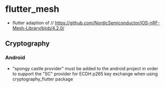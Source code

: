 # flutter_mesh

- flutter adaption of // https://github.com/NordicSemiconductor/IOS-nRF-Mesh-Library/blob/4.2.0/


## Cryptography

### Android

- "spongy castle provider" must be added to the android project in order to support the "SC" provider for ECDH p265 key exchange when using cryptography_flutter package